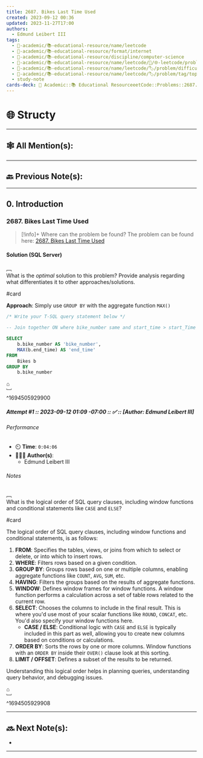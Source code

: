 ```yaml
---
title: 2687. Bikes Last Time Used
created: 2023-09-12 00:36
updated: 2023-11-27T17:00
authors:
  - Edmund Leibert III
tags:
  - 🔴-academic/📚-educational-resource/name/leetcode
  - 🔴-academic/📚-educational-resource/format/internet
  - 🔴-academic/📚-educational-resource/discipline/computer-science
  - 🔴-academic/📚-educational-resource/name/leetcode/🔖/🌐-leetcode/problems/2687-bikes-last-time-used
  - 🔴-academic/📚-educational-resource/name/leetcode/🏷️/problem/difficulty/easy
  - 🔴-academic/📚-educational-resource/name/leetcode/🏷️/problem/tag/topic/database
  - study-note
cards-deck: 🔴 Academic::📚 Educational ResourceeetCode::Problems::2687. Bikes Last Time Used
---
```


# 🌐 Structy

---

## 🕸️ All Mention(s): 

---

## 🔙 Previous Note(s):

---

## 0. Introduction

### 2687. Bikes Last Time Used

> [!info]+ Where can the problem be found?
> The problem can be found here: [2687. Bikes Last Time Used](https://leetcode.com/problems/bikes-last-time-used/description/)

#### Solution (SQL Server)

﹇<br>
What is the _optimal_ solution to this problem? Provide analysis regarding what differentiates it to other approaches/solutions.

#card 

**Approach**: Simply use `GROUP BY` with the aggregate function `MAX()`
```sql
/* Write your T-SQL query statement below */

-- Join together ON where bike_number same and start_time > start_Time of previosu

SELECT
    b.bike_number AS 'bike_number',
    MAX(b.end_time) AS 'end_time'
FROM 
    Bikes b
GROUP BY
    b.bike_number
```

⌂
<br>﹈<br>^1694505929900


##### Attempt #1 :: 2023-09-12 01:09 -07:00 :: ✅ :: \[Author: Edmund Leibert III\]

###### Performance

- ⏲️ **Time**: `0:04:06`
- 🧔🏽‍♂️ **Author(s)**:
	- Edmund Leibert III

###### Notes

﹇<br>
What is the logical order of SQL query clauses, including window functions and conditional statements like `CASE` and `ELSE`?

#card

The logical order of SQL query clauses, including window functions and conditional statements, is as follows:
1. **FROM**: Specifies the tables, views, or joins from which to select or delete, or into which to insert rows.
2. **WHERE**: Filters rows based on a given condition.
3. **GROUP BY**: Groups rows based on one or multiple columns, enabling aggregate functions like `COUNT`, `AVG`, `SUM`, etc.
4. **HAVING**: Filters the groups based on the results of aggregate functions.
5. **WINDOW**: Defines window frames for window functions. A window function performs a calculation across a set of table rows related to the current row.
6. **SELECT**: Chooses the columns to include in the final result. This is where you'd use most of your scalar functions like `ROUND`, `CONCAT`, etc. You'd also specify your window functions here.
   - **CASE / ELSE**: Conditional logic with `CASE` and `ELSE` is typically included in this part as well, allowing you to create new columns based on conditions or calculations.
7. **ORDER BY**: Sorts the rows by one or more columns. Window functions with an `ORDER BY` inside their `OVER()` clause look at this sorting.
8. **LIMIT / OFFSET**: Defines a subset of the results to be returned.

Understanding this logical order helps in planning queries, understanding query behavior, and debugging issues.

⌂
<br>﹈<br>^1694505929908



---

## 🔜 Next Note(s):
- 

---



